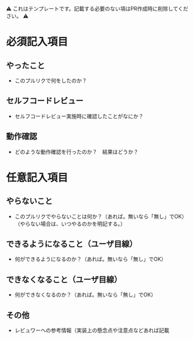 :warning: これはテンプレートです。記載する必要のない項はPR作成時に削除してください。 :warning:

# 必須記入項目

## やったこと

* このプルリクで何をしたのか？

## セルフコードレビュー

* セルフコードレビュー実施時に確認したことがなにか？

## 動作確認

* どのような動作確認を行ったのか？　結果はどうか？

# 任意記入項目

## やらないこと

* このプルリクでやらないことは何か？（あれば。無いなら「無し」でOK）（やらない場合は、いつやるのかを明記する。）

## できるようになること（ユーザ目線）

* 何ができるようになるのか？（あれば。無いなら「無し」でOK）

## できなくなること（ユーザ目線）

* 何ができなくなるのか？（あれば。無いなら「無し」でOK）

## その他

* レビュワーへの参考情報（実装上の懸念点や注意点などあれば記載

